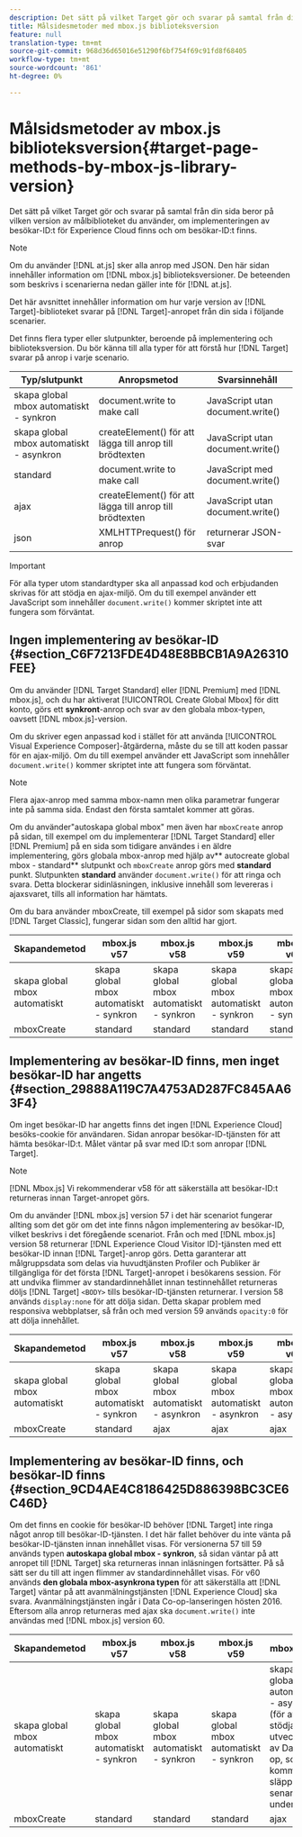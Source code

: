 ```yaml
---
description: Det sätt på vilket Target gör och svarar på samtal från din sida beror på vilken version av målbiblioteket du använder, om implementeringen av besökar-ID:t för Experience Cloud finns och om besökar-ID:t finns.
title: Målsidesmetoder med mbox.js biblioteksversion
feature: null
translation-type: tm+mt
source-git-commit: 968d36d65016e51290f6bf754f69c91fd8f68405
workflow-type: tm+mt
source-wordcount: '861'
ht-degree: 0%

---
```



# Målsidsmetoder av mbox.js biblioteksversion{#target-page-methods-by-mbox-js-library-version}

Det sätt på vilket Target gör och svarar på samtal från din sida beror på vilken version av målbiblioteket du använder, om implementeringen av besökar-ID:t för Experience Cloud finns och om besökar-ID:t finns.

>[!NOTE]
>
>Om du använder [!DNL at.js] sker alla anrop med JSON. Den här sidan innehåller information om [!DNL mbox.js] biblioteksversioner. De beteenden som beskrivs i scenarierna nedan gäller inte för [!DNL at.js].

Det här avsnittet innehåller information om hur varje version av [!DNL Target]-biblioteket svarar på [!DNL Target]-anropet från din sida i följande scenarier.

Det finns flera typer eller slutpunkter, beroende på implementering och biblioteksversion. Du bör känna till alla typer för att förstå hur [!DNL Target] svarar på anrop i varje scenario.

| Typ/slutpunkt | Anropsmetod | Svarsinnehåll |
|--- |--- |--- |
| skapa global mbox automatiskt - synkron | document.write to make call | JavaScript utan document.write() |
| skapa global mbox automatiskt - asynkron | createElement() för att lägga till anrop till brödtexten | JavaScript utan document.write() |
| standard | document.write to make call | JavaScript med document.write() |
| ajax | createElement() för att lägga till anrop till brödtexten | JavaScript utan document.write() |
| json | XMLHTTPrequest() för anrop | returnerar JSON-svar |

>[!IMPORTANT]
>
>För alla typer utom standardtyper ska all anpassad kod och erbjudanden skrivas för att stödja en ajax-miljö. Om du till exempel använder ett JavaScript som innehåller `document.write()` kommer skriptet inte att fungera som förväntat.

## Ingen implementering av besökar-ID {#section_C6F7213FDE4D48E8BBCB1A9A26310FEE}

Om du använder [!DNL Target Standard] eller [!DNL Premium] med [!DNL mbox.js], och du har aktiverat [!UICONTROL Create Global Mbox] för ditt konto, görs ett **synkront**-anrop och svar av den globala mbox-typen, oavsett [!DNL mbox.js]-version.

Om du skriver egen anpassad kod i stället för att använda [!UICONTROL Visual Experience Composer]-åtgärderna, måste du se till att koden passar för en ajax-miljö. Om du till exempel använder ett JavaScript som innehåller `document.write()` kommer skriptet inte att fungera som förväntat.

>[!NOTE]
>
>Flera ajax-anrop med samma mbox-namn men olika parametrar fungerar inte på samma sida. Endast den första samtalet kommer att göras.

Om du använder&quot;autoskapa global mbox&quot; men även har `mboxCreate` anrop på sidan, till exempel om du implementerar [!DNL Target Standard] eller [!DNL Premium] på en sida som tidigare användes i en äldre implementering, görs globala mbox-anrop med hjälp av** autocreate global mbox - standard** slutpunkt och `mboxCreate` anrop görs med **standard** punkt. Slutpunkten **standard** använder `document.write()` för att ringa och svara. Detta blockerar sidinläsningen, inklusive innehåll som levereras i ajaxsvaret, tills all information har hämtats.

Om du bara använder mboxCreate, till exempel på sidor som skapats med [!DNL Target Classic], fungerar sidan som den alltid har gjort.

| Skapandemetod | mbox.js v57 | mbox.js v58 | mbox.js v59 | mbox.js v60 |
|---|---|---|---|---|
| skapa global mbox automatiskt | skapa global mbox automatiskt - synkron | skapa global mbox automatiskt - synkron | skapa global mbox automatiskt - synkron | skapa global mbox automatiskt - synkron |
| mboxCreate | standard | standard | standard | standard |

## Implementering av besökar-ID finns, men inget besökar-ID har angetts {#section_29888A119C7A4753AD287FC845AA63F4}

Om inget besökar-ID har angetts finns det ingen [!DNL Experience Cloud] besöks-cookie för användaren. Sidan anropar besökar-ID-tjänsten för att hämta besökar-ID:t. Målet väntar på svar med ID:t som anropar [!DNL Target].

>[!NOTE]
>
>[!DNL Mbox.js] Vi rekommenderar v58 för att säkerställa att besökar-ID:t returneras innan Target-anropet görs.

Om du använder [!DNL mbox.js] version 57 i det här scenariot fungerar allting som det gör om det inte finns någon implementering av besökar-ID, vilket beskrivs i det föregående scenariot. Från och med [!DNL mbox.js] version 58 returnerar [!DNL Experience Cloud Visitor ID]-tjänsten med ett besökar-ID innan [!DNL Target]-anrop görs. Detta garanterar att målgruppsdata som delas via huvudtjänsten Profiler och Publiker är tillgängliga för det första [!DNL Target]-anropet i besökarens session. För att undvika flimmer av standardinnehållet innan testinnehållet returneras döljs [!DNL Target] `<BODY>` tills besökar-ID-tjänsten returnerar. I version 58 används `display:none` för att dölja sidan. Detta skapar problem med responsiva webbplatser, så från och med version 59 används `opacity:0` för att dölja innehållet.

| Skapandemetod | mbox.js v57 | mbox.js v58 | mbox.js v59 | mbox.js v60 |
|---|---|---|---|---|
| skapa global mbox automatiskt | skapa global mbox automatiskt - synkron | skapa global mbox automatiskt - asynkron | skapa global mbox automatiskt - asynkron | skapa global mbox automatiskt - asynkron |
| mboxCreate | standard | ajax | ajax | ajax |

## Implementering av besökar-ID finns, och besökar-ID finns {#section_9CD4AE4C8186425D886398BC3CE6C46D}

Om det finns en cookie för besökar-ID behöver [!DNL Target] inte ringa något anrop till besökar-ID-tjänsten. I det här fallet behöver du inte vänta på besökar-ID-tjänsten innan innehållet visas. För versionerna 57 till 59 används typen **autoskapa global mbox - synkron**, så sidan väntar på att anropet till [!DNL Target] ska returneras innan inläsningen fortsätter. På så sätt ser du till att ingen flimmer av standardinnehållet visas. För v60 används **den globala mbox-asynkrona typen** för att säkerställa att [!DNL Target] väntar på att avanmälningstjänsten [!DNL Experience Cloud] ska svara. Avanmälningstjänsten ingår i Data Co-op-lanseringen hösten 2016. Eftersom alla anrop returneras med ajax ska `document.write()` inte användas med [!DNL mbox.js] version 60.

| Skapandemetod | mbox.js v57 | mbox.js v58 | mbox.js v59 | mbox.js v60 |
|---|---|---|---|---|
| skapa global mbox automatiskt | skapa global mbox automatiskt - synkron | skapa global mbox automatiskt - synkron | skapa global mbox automatiskt - synkron | skapa en global mbox automatiskt - asynkron (för att stödja utvecklingen av Data Co-op, som kommer att släppas senare under 2016) |
| mboxCreate | standard | standard | standard | ajax |